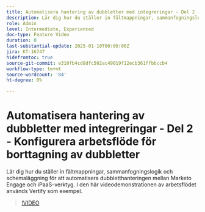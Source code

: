 ```yaml
---
title: Automatisera hantering av dubbletter med integreringar - Del 2 - Konfigurera arbetsflöde för borttagning av dubbletter
description: Lär dig hur du ställer in fältmappningar, sammanfogningslogik och schemaläggning för att automatisera dubbletthanteringen mellan Marketo Engage och iPaaS-verktyg. I den här videodemonstrationen av arbetsflödet används Vertify som exempel.
role: Admin
level: Intermediate, Experienced
doc-type: Feature Video
duration: 0
last-substantial-update: 2025-01-10T00:00:00Z
jira: KT-16747
hidefromtoc: true
source-git-commit: e310fb4cd8dfc502ac49019f12ecb361ffbbccb4
workflow-type: tm+mt
source-wordcount: '84'
ht-degree: 0%

---
```



# Automatisera hantering av dubbletter med integreringar - Del 2 - Konfigurera arbetsflöde för borttagning av dubbletter

Lär dig hur du ställer in fältmappningar, sammanfogningslogik och schemaläggning för att automatisera dubbletthanteringen mellan Marketo Engage och iPaaS-verktyg. I den här videodemonstrationen av arbetsflödet används Vertify som exempel.

>[!VIDEO](https://video.tv.adobe.com/v/3429486/?learn=on&enablevpops)
